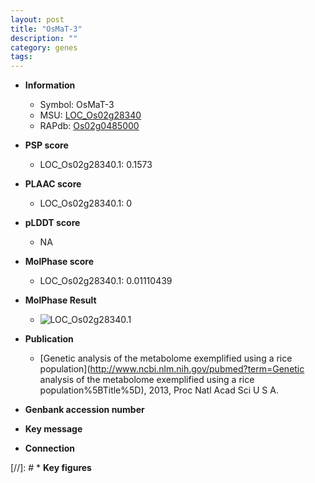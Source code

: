 ```yaml
---
layout: post
title: "OsMaT-3"
description: ""
category: genes
tags: 
---
```


* **Information**  
    + Symbol: OsMaT-3  
    + MSU: [LOC_Os02g28340](http://rice.plantbiology.msu.edu/cgi-bin/ORF_infopage.cgi?orf=LOC_Os02g28340)  
    + RAPdb: [Os02g0485000](http://rapdb.dna.affrc.go.jp/viewer/gbrowse_details/irgsp1?name=Os02g0485000)  

* **PSP score**  
    + LOC_Os02g28340.1: 0.1573 

* **PLAAC score**  
    + LOC_Os02g28340.1: 0 

* **pLDDT score**
    + NA


* **MolPhase score**
    + LOC_Os02g28340.1: 0.01110439

* **MolPhase Result**
    + ![LOC_Os02g28340.1](https://304243504.github.io/Pictures/LOC_Os02g/LOC_Os02g28340.1.png)

* **Publication**  
    + [Genetic analysis of the metabolome exemplified using a rice population](http://www.ncbi.nlm.nih.gov/pubmed?term=Genetic analysis of the metabolome exemplified using a rice population%5BTitle%5D), 2013, Proc Natl Acad Sci U S A.

* **Genbank accession number**  

* **Key message**  

* **Connection**  

[//]: # * **Key figures**  


